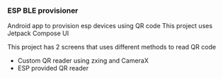 ### ESP BLE provisioner

Android app to provision esp devices using QR code
This project uses Jetpack Compose UI

This project has 2 screens that uses different methods to read QR code
- Custom QR reader using zxing and CameraX
- ESP provided QR reader
